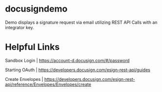 # docusigndemo
Demo displays a signature request via email utilizing REST API Calls with an integrator key. 

# Helpful Links
Sandbox Login    | https://account-d.docusign.com/#/password

Starting OAuth   | https://developers.docusign.com/esign-rest-api/guides

Create Envelopes | https://developers.docusign.com/esign-rest-api/reference/Envelopes/Envelopes/create
